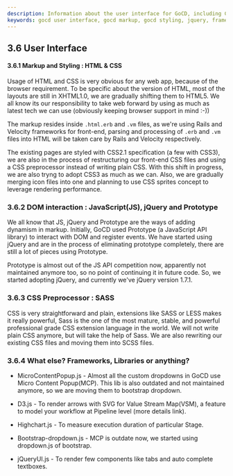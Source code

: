 ```yaml
---
description: Information about the user interface for GoCD, including CSS, jQuery, SASS, and other frameworks and libraries.
keywords: gocd user interface, gocd markup, gocd styling, jquery, frameworks, code contribution gocd
---
```


## 3.6 User Interface 

#### 3.6.1 Markup and Styling : HTML & CSS

Usage of HTML and CSS is very obvious for any web app, because of the browser requirement. To be specific about the version of HTML, most of the layouts are still in XHTML1.0, we are gradually shifting them to HTML5. We all know its our responsibility to take web forward by using as much as latest tech we can use (obviously keeping browser support in mind :-))

The markup resides inside `.html.erb` and `.vm` files, as we're using Rails and Velocity frameworks for front-end, parsing and processing of `.erb` and `.vm` files into HTML will be taken care by Rails and Velocity respectively.

The existing pages are styled with CSS2.1 specification (a few with CSS3), we are also in the process of restructuring our front-end CSS files and using a CSS preprocessor instead of writing plain CSS. With this shift in progress, we are also tryng to adopt CSS3 as much as we can. Also, we are gradually merging icon files into one and planning to use CSS sprites concept to leverage rendering performance.

### 3.6.2 DOM interaction : JavaScript(JS), jQuery and Prototype

We all know that JS, jQuery and Prototype are the ways of adding dynamism in markup. Initially, GoCD used Prototype (a JavaScript API library) to interact with DOM and register events. We have started using jQuery and are in the process of eliminating prototype completely, there are still a lot of pieces using Prototype.

Prototype is almost out of the JS API competition now, apparently not maintained anymore too, so no point of continuing it in future code. So, we started adopting jQuery, and currently we've jQuery version 1.7.1.

### 3.6.3 CSS Preprocessor : SASS

CSS is very straightforward and plain, extensions like SASS or LESS makes it really powerful, Sass is the one of the most mature, stable, and powerful professional grade CSS extension language in the world. We will not write plain CSS anymore, but will take the help of Sass. We are also rewriting our existing CSS files and moving them into SCSS files.

### 3.6.4 What else? Frameworks, Libraries or anything?

-   MicroContentPopup.js - Almost all the custom dropdowns in GoCD use Micro Content Popup(MCP). This lib is also outdated and not maintained anymore, so we are moving them to bootstrap dropdown. 

-   D3.js - To render arrows with SVG for Value Stream Map(VSM), a feature to model your workflow at Pipeline level (more details link).

-   Highchart.js - To measure execution duration of particular Stage.

-   Bootstrap-dropdown.js - MCP is outdate now, we started using dropdown.js of bootstrap. 

-   jQueryUI.js - To render few components like tabs and auto complete textboxes.
